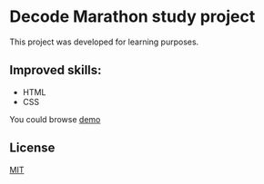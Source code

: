 # Decode Marathon study project

This project was developed for learning purposes.

## Improved skills:
- HTML
- CSS


You could browse [demo](https://ablslanding.000webhostapp.com/)


## License
[MIT](https://choosealicense.com/licenses/mit/)